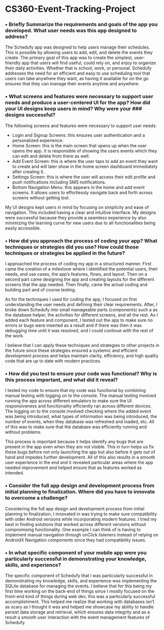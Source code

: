 # CS360-Event-Tracking-Project


### •	**Briefly Summarize the requirements and goals of the app you developed. What user needs was this app designed to address?**


The Schedufy app was designed to help users manage their schedules. This is possible by allowing users to add, edit, and delete the events they create. The primary goal of this app was to create the simplest, user-friendly app that users will find useful, could rely on, and enjoy to organize their daily activities. Whether that is school, work, or personal. Schedufy addresses the need for an efficient and easy to use scheduling tool that users can take anywhere they want, as having it available for on the go ensures that they can manage their events anytime and anywhere.

### •	**What screens and features were necessary to support user needs and produce a user-centered UI for the app? How did your UI designs keep users in mind? Why were your ### designs successful?**


The following screens and features were necessary to support user needs:
- Login and Signup Screens: this ensures user authentication and a personalized experience.
- Home Screen: this is the main screen that opens up when the user opens the app. It is responsible of showing the users events which they can edit and delete from there as well.
- Add Event Screen: this is where the user taps to add an event they want to create and will later show in the home screen dashboard immediately after creating it.
- Settings Screen: this is where the user will access their edit profile and push notifications including SMS notifications.
- Bottom Navigation Menu: this appears in the home and add event screens. It allows users to effortlessly navigate back and forth across screens without getting lost.

My UI designs kept users in mind by focusing on simplicity and ease of navigation. This included having a clear and intuitive interface. My designs were successful because they provide a seamless experience by also minimizing the learning curve for new users due to all functionalities being easily accessible.

### •	**How did you approach the process of coding your app? What techniques or strategies did you use? How could those techniques or strategies be applied in the future?**


I approached the process of coding my app in a structured manner. First came the creation of a milestone where I identified the potential users, their needs, and use cases, the app’s features, flows, and layout. Then on a second part came designing the app and creating layouts for the different screens that the app needed. Then finally, came the actual coding and building part and of course testing. 

As for the techniques I used for coding the app, I focused on first understanding the user needs and defining their clear requirements. After, I broke down Schedufy into small manageable parts (components) such a as the database helper, the activities for different screens, and all the rest. As I added each feature and component, I tested out the app to make sure no errors or bugs were inserted as a result and if there was then it was debugging time until it was resolved, and I could continue with the rest of the work.

I believe that I can apply these techniques and strategies to other projects in the future since these strategies ensured a systemic and efficient development process and helps maintain clarity, efficiency, and high quality code that are up to date with modern practices.

### •	**How did you test to ensure your code was functional? Why is this process important, and what did it reveal?**


I tested my code to ensure that my code was functional by combining manual testing with logging on to the console. The manual testing involved running the app across different emulators to make sure the UI responsiveness and functionality efficiently ran across different devices. The logging on to the console involved checking where the added event was being introduced, what types of information was being introduced, the number of events, when they database was refreshed and loaded, etc. All of this was to make sure that the database was efficiently running and without problems.

This process is important because it helps identify any bugs that are present in the app even when they are not visible. This in turn helps us fix these bugs before not only launching the app but also before it gets out of hand and impedes further development. All of this also results in a smooth user experience in the end and it revealed particular areas where the app needed improvement and helped ensure that as features worked as intended.

### •	**Consider the full app design and development process from initial planning to finalization. Where did you have to innovate to overcome a challenge?**


Considering the full app design and development process from initial planning to finalization, I innovated in was trying to make sure compatibility with older Android versions while incorporating modern features. I tried my best in finding solutions that worked across different versions without compromising functionality. One example I can think of is having to implement manual navigation through onClick listeners instead of relying on AndroidX Navigation components since they had compatibility issues.

### •	**In what specific component of your mobile app were you particularly successful in demonstrating your knowledge, skills, and experience?**


The specific component of Schedufy that I was particularly successful in demonstrating my knowledge, skills, and experience was implementing the SQLite database for managing the events. I believe that for this being my first time working on the back-end of things since I mostly focused on the front-end kind of things during web dev, this was a particularly successful accomplishment. This helped me realize that working with databases isn’t as scary as I thought it was and helped me showcase my ability to handle persist data storage and retrieval, which ensures data integrity and as a result a smooth user interaction with the event management features of Schedufy.

